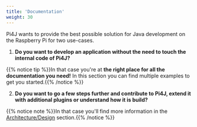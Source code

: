 ```yaml
---
title: 'Documentation'
weight: 30
---
```


Pi4J wants to provide the best possible solution for Java development on the Raspberry Pi for two use-cases.

1. **Do you want to develop an application without the need to touch the internal code of Pi4J?**

{{% notice tip %}}In that case you're at **the right place for all the documentation you need!** In this section you can 
find multiple examples to get you started.{{% /notice %}}

2. **Do you want to go a few steps further and contribute to Pi4J, extend it with additional plugins or 
   understand how it is build?**

{{% notice note %}}In that case you'll find more information in the [Architecture/Design](/architecture/) section.{{% /notice %}}